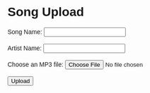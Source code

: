 <!DOCTYPE html>
<html>
<head>
  <title>Song Upload</title>
  <style>
    body {
      font-family: Arial, sans-serif;
      margin: 20px;
    }
  </style>
  <link rel="stylesheet" href="uploadstyles.css">
</head>
<body>
  <h1>Song Upload</h1>
  
  <form id="uploadForm">
    <label for="songName">Song Name:</label>
    <input type="text" id="songName" required><br><br>
    <label for="artistName">Artist Name:</label>
    <input type="text" id="artistName" required><br><br>
    <label for="mp3File">Choose an MP3 file:</label>
    <input type="file" id="mp3File" accept=".mp3" required><br><br>
    <input type="submit" value="Upload">
  </form>
  
  <script>
    document.getElementById("uploadForm").addEventListener("submit", function(event) {
      event.preventDefault();
      
      var songName = document.getElementById("songName").value;
      var artistName = document.getElementById("artistName").value;
      var mp3File = document.getElementById("mp3File").files[0];
      
      // Save the form data to localStorage
      localStorage.setItem("songName", songName);
      localStorage.setItem("artistName", artistName);
      localStorage.setItem("mp3File", mp3File.name);
      
      // Perform any additional actions or display a success message
      console.log("Form data saved to localStorage.");
    });
  </script>
</body>
</html>
